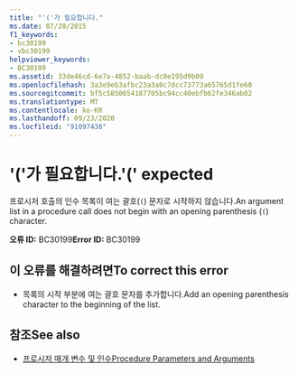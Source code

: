 ```yaml
---
title: "'('가 필요합니다."
ms.date: 07/20/2015
f1_keywords:
- bc30199
- vbc30199
helpviewer_keywords:
- BC30199
ms.assetid: 33de46cd-6e7a-4852-baab-dc0e195d9b09
ms.openlocfilehash: 3a3e9eb3afbc23a3a0c7dcc73773a65765d1fe60
ms.sourcegitcommit: bf5c5850654187705bc94cc40ebfb62fe346ab02
ms.translationtype: MT
ms.contentlocale: ko-KR
ms.lasthandoff: 09/23/2020
ms.locfileid: "91097438"
---
```

# <a name="-expected"></a><span data-ttu-id="9cf96-102">'('가 필요합니다.</span><span class="sxs-lookup"><span data-stu-id="9cf96-102">'(' expected</span></span>

<span data-ttu-id="9cf96-103">프로시저 호출의 인수 목록이 여는 괄호(`(`) 문자로 시작하지 않습니다.</span><span class="sxs-lookup"><span data-stu-id="9cf96-103">An argument list in a procedure call does not begin with an opening parenthesis (`(`) character.</span></span>  
  
 <span data-ttu-id="9cf96-104">**오류 ID:** BC30199</span><span class="sxs-lookup"><span data-stu-id="9cf96-104">**Error ID:** BC30199</span></span>  
  
## <a name="to-correct-this-error"></a><span data-ttu-id="9cf96-105">이 오류를 해결하려면</span><span class="sxs-lookup"><span data-stu-id="9cf96-105">To correct this error</span></span>  
  
- <span data-ttu-id="9cf96-106">목록의 시작 부분에 여는 괄호 문자를 추가합니다.</span><span class="sxs-lookup"><span data-stu-id="9cf96-106">Add an opening parenthesis character to the beginning of the list.</span></span>  
  
## <a name="see-also"></a><span data-ttu-id="9cf96-107">참조</span><span class="sxs-lookup"><span data-stu-id="9cf96-107">See also</span></span>

- [<span data-ttu-id="9cf96-108">프로시저 매개 변수 및 인수</span><span class="sxs-lookup"><span data-stu-id="9cf96-108">Procedure Parameters and Arguments</span></span>](../programming-guide/language-features/procedures/procedure-parameters-and-arguments.md)
